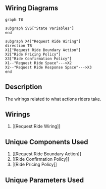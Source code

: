 ## Wiring Diagrams

```mermaid
graph TB

subgraph SVS["State Variables"]
end

subgraph X4["Request Ride Wiring"]
direction TB
X1["Request Ride Boundary Action"]
X2["Ride Pricing Policy"]
X3["Ride Confirmation Policy"]
X1--"Request Ride Space"--->X2
X2--"Request Ride Response Space"--->X3
end
```

## Description

The wirings related to what actions riders take.
## Wirings
1. [[Request Ride Wiring]]

## Unique Components Used
1. [[Request Ride Boundary Action]]
2. [[Ride Confirmation Policy]]
3. [[Ride Pricing Policy]]

## Unique Parameters Used

